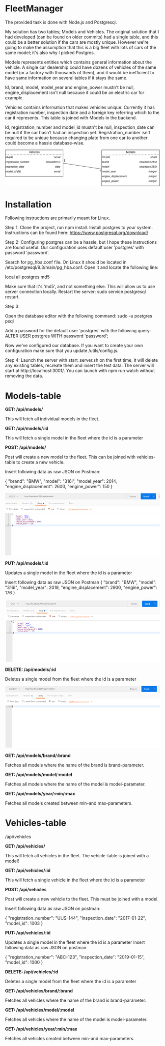 # FleetManager

The provided task is done with Node.js and Postgresql. 

My solution has two tables; Models and Vehicles. The original solution that I had developed (can be found on older commits) had a single table, and this could be a better solution if the cars are mostly unique. However we're going to make the assumption that this is a big fleet with lots of cars of the same model; it's also why I picked Postgres.

Models represents entities which contains general information about the vehicle. A single car dealership could have dozens of vehicles of the same model (or a factory with thousands of them), and it would be inefficient to have same information on several tables if it stays the same. 

Id, brand, model, model_year and engine_power mustn't be null, engine_displacement isn't null because it could be an electric car for example.

Vehicles contains information that makes vehicles unique. Currently it has registration number, inspection date and a foreign key referring which to the car it represents. This table is joined with Models in the backend.

Id, registration_number and model_id mustn't be null, inspection_date can be null if the car hasn't had an inspection yet. Registration_number isn't required to be unique because changing plate from one car to another could become a hassle database-wise.

![diagram](images/diagram.png)


# Installation
Following instructions are primarily meant for Linux.

Step 1: Clone the project, run npm install. Install postgres to your system. Instructions can be found here: https://www.postgresql.org/download/

Step 2:
Configuring postgres can be a hassle, but I hope these instructions are found useful. Our configuration uses default user 'postgres' with password 'password'.

Search for pg_hba.conf file. On Linux it should be located in /etc/postgresql/9.3/main/pg_hba.conf. Open it and locate the following line:

local all postgres md5

Make sure that it's 'md5', and not something else. This will allow us to use server connection locally.
Restart the server: sudo service postgresql restart.

Step 3:

Open the database editor with the following command:
sudo -u postgres psql

Add a password for the default user 'postgres' with the following query:
ALTER USER postgres WITH password 'password';

Now we've configured our database. If you want to create your own configuration make sure that you update /utils/config.js.

Step 4: Launch the server with start_server.sh on the first time, it will delete any existing tables, recreate them and insert the test data. The server will start at http://localhost:3001/. You can launch with npm run watch without removing the data.

# Models-table
**GET: /api/models/**

This will fetch all individual models in the fleet.

**GET: /api/models/:id**

This will fetch a single model in the fleet where the id is a parameter

**POST: /api/models/**

Post will create a new model to the fleet. This can be joined with vehicles-table to create a new vehicle.

Insert following data as raw JSON on Postman:

{
    "brand": "BMW",
    "model": "316i",
    "model_year": 2014,
    "engine_displacement": 2600,
    "engine_power": 150
}

![model-post](images/model-post.png)

**PUT: /api/models/:id**

Updates a single model in the fleet where the id is a parameter

Insert following data as raw JSON on Postman
{
    "brand": "BMW",
    "model": "316i",
    "model_year": 2019,
    "engine_displacement": 2900,
    "engine_power": 176
}


![model-put](images/model-put.png)

**DELETE: /api/models/:id**

Deletes a single model from the fleet where the id is a parameter


![model-delete](images/model-delete.png)

**GET: /api/models/brand/:brand**

Fetches all models where the name of the brand is brand-parameter.

**GET: /api/models/model/:model**

Fetches all models where the name of the model is model-parameter.

**GET: /api/models/year/:min/:max**

Fetches all models created between min-and max-parameters. 

# Vehicles-table
/api/vehicles

**GET: /api/vehicles/**

This will fetch all vehicles in the fleet. The vehicle-table is joined with a model!

**GET: /api/vehicles/:id**

This will fetch a single vehicle in the fleet where the id is a parameter

**POST: /api/vehicles**

Post will create a new vehicle to the fleet. This must be joined with a model.

Insert following data as raw JSON on postman:

{
	"registration_number": "UUS-144",
	"inspection_date": "2017-01-22",
	"model_id": 1003
}

**PUT: /api/vehicles/:id**

Updates a single model in the fleet where the id is a parameter
Insert following data as raw JSON on postman

{
	"registration_number": "ABC-123",
	"inspection_date": "2019-01-15",
	"model_id": 1000
}

**DELETE: /api/vehicles/:id**

Deletes a single model from the fleet where the id is a parameter

**GET: /api/vehicles/brand/:brand**

Fetches all vehicles where the name of the brand is brand-parameter.

**GET: /api/vehicles/model/:model**

Fetches all vehicles where the name of the model is model-parameter.

**GET: /api/vehicles/year/:min/:max**

Fetches all vehicles created between min-and max-parameters. 
